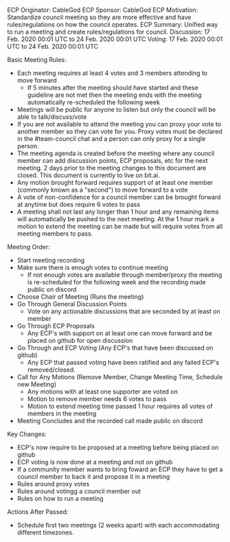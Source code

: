 ECP Originator: CableGod
ECP Sponsor: CableGod
ECP Motivation: Standardize council meeting so they are more effective and have rules/regulations on how the council operates.
ECP Summary: Unified way to run a meeting and create rules/regulations for council.
Discussion: 17 Feb. 2020 00:01 UTC to 24 Feb. 2020 00:01 UTC
Voting: 17 Feb. 2020 00:01 UTC to 24 Feb. 2020 00:01 UTC

Basic Meeting Rules:
  - Each meeting requires at least 4 votes and 3 members attending to move forward
      - If 5 minutes after the meeting should have started and these guideline are not met then the  meeting ends with the meeting automatically re-scheduled the following week
  - Meetings will be public for anyone to listen but only the council will be able to talk/discuss/vote
  - If you are not available to attend the meeting you can proxy your vote to another member so they can vote for you. Proxy votes must be declared in the #team-council chat and a person can only proxy for a single person.
  - The meeting agenda is created before the meeting where any council member can add discussion points, ECP proposals, etc for the next meeting. 2 days prior to the meeting changes to this document are closed. This document is currently to live on bit.ai.
  - Any motion brought forward requires support of at least one member (commonly known as a "second") to move forward to a vote
  - A vote of non-confidence for a council member can be brought forward at anytime but does require 6 votes to pass
  - A meeting shall not last any longer than 1 hour and any remaining items will automatically be pushed to the next meeting. At the 1 hour mark a motion to extend the meeting can be made but will require votes from all meeting members to pass.
  
Meeting Order:
  - Start meeting recording
  - Make sure there is enough votes to continue meeting
    - If not enough votes are available through member/proxy the meeting is re-scheduled for the following week and the recording made public on discord
  - Choose Chair of Meeting (Runs the meeting)
  - Go Through General Discussion Points
    - Vote on any actionable discussions that are seconded by at least on member
  - Go Through ECP Proposals
    - Any ECP's with support on at least one can move forward and be placed on github for open discussion
  - Go Through and ECP Voting (Any ECP's that have been discussed on github)
    - Any ECP that passed voting have been ratified and any failed ECP's removed/closed.
  - Call for Any Motions (Remove Member, Change Meeting Time, Schedule new Meeting)
    - Any motions with at least one supporter are voted on
    - Motion to remove member needs 6 votes to pass
    - Motion to extend meeting time passed 1 hour requires all votes of members in the meeting
- Meeting Concludes and the recorded call made public on discord

Key Changes:
  - ECP's now require to be proposed at a meeting before being placed on github
  - ECP voting is now done at a meeting and not on github
  - If a community member wants to bring foward an ECP they have to get a council member to back it and propose it in a meeting
  - Rules around proxy votes
  - Rules around votingg a council member out
  - Rules on how to run a meeting
  
Actions After Passed:
  - Schedule first two meetings (2 weeks apart) with each accommodating different timezones.
